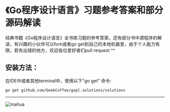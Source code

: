 # 《Go程序设计语言》习题参考答案和部分源码解读

经典书籍《Go程序设计语言》全书练习题的参考答案，还有部分书中源程序的解读，有兴趣的小伙伴可以fork或者go get到自己的本地机器里，由于个人能力有限，若有出错的地方，欢迎各位爱好者们pull request ^^

安装方法：
------------

在IDE中或者其他terminal中，使用以下"go get" 命令:

    go get github.com/GeekCoffee/gopl.solutions/solutions
	
	

------------
![mahua](https://www.github.com/GeekCoffee/gopl.solutions/solutions/cover/cover.png)
	
	



